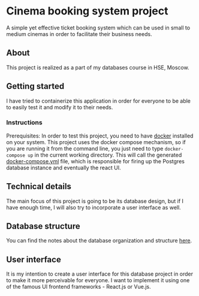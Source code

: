 # Cinema booking system project
A simple yet effective ticket booking system which can be used in small to medium cinemas in order to facilitate their business needs.

## About
This project is realized as a part of my databases course in HSE, Moscow.

## Getting started
I have tried to containerize this application in order for everyone to be able to easily test it and modify it to their needs.

### Instructions
Prerequisites: In order to test this project, you need to have [docker](https://www.docker.com/) installed on your system. This project uses the docker compose mechanism, so if you are running it from the command line, you just need to type `docker-compose up` in the current working directory. This will call the generated [docker-compose.yml](docker-compose.yml) file, which is responsible for firing up the Postgres database instance and eventually the react UI.

## Technical details
The main focus of this project is going to be its database design, but if I have enough time, I will also try to incorporate a user interface as well.

## Database structure
You can find the notes about the database organization and structure [here](db/README.md).

## User interface
It is my intention to create a user interface for this database project in order to make it more perceivable for everyone. I want to implement it using one of the famous UI frontend frameworks - React.js or Vue.js.

